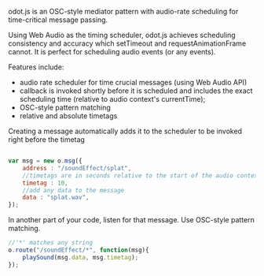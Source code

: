odot.js is an OSC-style mediator pattern with audio-rate scheduling for time-critical message passing.

Using Web Audio as the timing scheduler, odot.js achieves scheduling consistency and accuracy which 
setTimeout and requestAnimationFrame cannot. It is perfect for scheduling audio events (or any events).  

Features include:
 * audio rate scheduler for time crucial messages (using Web Audio API)
 * callback is invoked shortly before it is scheduled and includes the exact scheduling time (relative to audio context's currentTime);
 * OSC-style pattern matching
 * relative and absolute timetags


Creating a message automatically adds it to the scheduler to be invoked right before the timetag
```javascript

var msg = new o.msg({
	address : "/soundEffect/splat",
	//timetags are in seconds relative to the start of the audio context
	timetag : 10,
	//add any data to the message
	data : "splat.wav",
});
```

In another part of your code, listen for that message. Use OSC-style pattern matching. 

```javascript
//'*' matches any string
o.route("/soundEffect/*", function(msg){
	playSound(msg.data, msg.timetag);
});
```